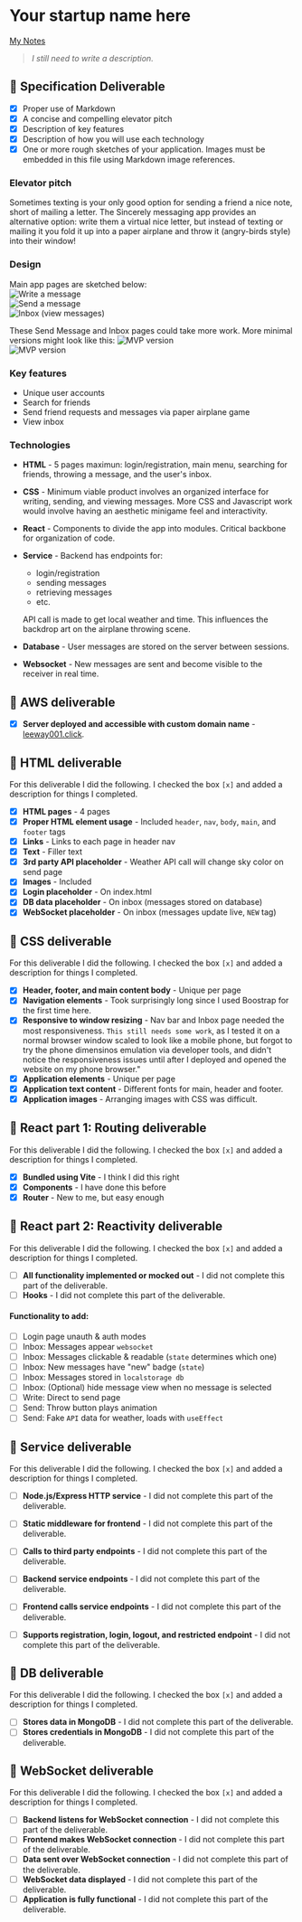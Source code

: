 # Your startup name here

[My Notes](notes.md)

> *I still need to write a description.*

## 🚀 Specification Deliverable

- [x] Proper use of Markdown
- [x] A concise and compelling elevator pitch
- [x] Description of key features
- [x] Description of how you will use each technology
- [x] One or more rough sketches of your application. Images must be embedded in this file using Markdown image references.

### Elevator pitch
Sometimes texting is your only good option for sending a friend a nice note, short of mailing a letter. The Sincerely messaging app provides an alternative option: write them a virtual nice letter, but instead of texting or mailing it you fold it up into a paper airplane and throw it (angry-birds style) into their window!

### Design  
Main app pages are sketched below:  
![Write a message](design-images/write.png)  
![Send a message](design-images/send.png)  
![Inbox (view messages)](design-images/inbox.png)  

These Send Message and Inbox pages could take more work. More minimal versions might look like this:
![MVP version](design-images/send-mvp.png)  
![MVP version](design-images/inbox-mvp.png)

### Key features
- Unique user accounts
- Search for friends
- Send friend requests and messages via paper airplane game
- View inbox

### Technologies
- **HTML** - 5 pages maximun: login/registration, main menu, searching for friends, throwing a message, and the user's inbox.
- **CSS** - Minimum viable product involves an organized interface for writing, sending, and viewing messages. More CSS and Javascript work would involve having an aesthetic minigame feel and interactivity.
- **React** - Components to divide the app into modules. Critical backbone for organization of code.
- **Service** - Backend has endpoints for:
    - login/registration
    - sending messages
    - retrieving messages
    - etc.

    API call is made to get local weather and time. This influences the backdrop art on the airplane throwing scene.
- **Database** - User messages are stored on the server between sessions.
- **Websocket** - New messages are sent and become visible to the receiver in real time.

## 🚀 AWS deliverable

- [x] **Server deployed and accessible with custom domain name** - [leeway001.click](https://leeway001.click).

## 🚀 HTML deliverable

For this deliverable I did the following. I checked the box `[x]` and added a description for things I completed.

- [x] **HTML pages** - 4 pages
- [x] **Proper HTML element usage** - Included `header`, `nav`, `body`, `main`, and `footer` tags
- [x] **Links** - Links to each page in header nav
- [x] **Text** - Filler text
- [x] **3rd party API placeholder** - Weather API call will change sky color on send page
- [x] **Images** - Included
- [x] **Login placeholder** - On index.html
- [x] **DB data placeholder** - On inbox (messages stored on database)
- [x] **WebSocket placeholder** - On inbox (messages update live, `NEW` tag)

## 🚀 CSS deliverable

For this deliverable I did the following. I checked the box `[x]` and added a description for things I completed.

- [X] **Header, footer, and main content body** - Unique per page
- [x] **Navigation elements** - Took surprisingly long since I used Boostrap for the first time here.
- [x] **Responsive to window resizing** - Nav bar and Inbox page needed the most responsiveness. `This still needs some work`, as I tested it on a normal browser window scaled to look like a mobile phone, but forgot to try the phone dimensinos emulation via developer tools, and didn't notice the responsiveness issues until after I deployed and opened the website on my phone browser."
- [X] **Application elements** - Unique per page
- [x] **Application text content** - Different fonts for main, header and footer.
- [x] **Application images** - Arranging images with CSS was difficult.

## 🚀 React part 1: Routing deliverable

For this deliverable I did the following. I checked the box `[x]` and added a description for things I completed.

- [x] **Bundled using Vite** - I think I did this right
- [x] **Components** - I have done this before
- [x] **Router** - New to me, but easy enough

## 🚀 React part 2: Reactivity deliverable

For this deliverable I did the following. I checked the box `[x]` and added a description for things I completed.

- [ ] **All functionality implemented or mocked out** - I did not complete this part of the deliverable.
- [ ] **Hooks** - I did not complete this part of the deliverable.

#### Functionality to add:
- [ ] Login page unauth & auth modes
- [ ] Inbox: Messages appear `websocket`
- [ ] Inbox: Messages clickable & readable (`state` determines which one)
- [ ] Inbox: New messages have "new" badge (`state`)
- [ ] Inbox: Messages stored in `localstorage db`
- [ ] Inbox: (Optional) hide message view when no message is selected
- [ ] Write: Direct to send page
- [ ] Send: Throw button plays animation
- [ ] Send: Fake `API` data for weather, loads with `useEffect`

## 🚀 Service deliverable

For this deliverable I did the following. I checked the box `[x]` and added a description for things I completed.

- [ ] **Node.js/Express HTTP service** - I did not complete this part of the deliverable.
- [ ] **Static middleware for frontend** - I did not complete this part of the deliverable.
- [ ] **Calls to third party endpoints** - I did not complete this part of the deliverable.
- [ ] **Backend service endpoints** - I did not complete this part of the deliverable.
- [ ] **Frontend calls service endpoints** - I did not complete this part of the deliverable.
- [ ] **Supports registration, login, logout, and restricted endpoint** - I did not complete this part of the deliverable.


## 🚀 DB deliverable

For this deliverable I did the following. I checked the box `[x]` and added a description for things I completed.

- [ ] **Stores data in MongoDB** - I did not complete this part of the deliverable.
- [ ] **Stores credentials in MongoDB** - I did not complete this part of the deliverable.

## 🚀 WebSocket deliverable

For this deliverable I did the following. I checked the box `[x]` and added a description for things I completed.

- [ ] **Backend listens for WebSocket connection** - I did not complete this part of the deliverable.
- [ ] **Frontend makes WebSocket connection** - I did not complete this part of the deliverable.
- [ ] **Data sent over WebSocket connection** - I did not complete this part of the deliverable.
- [ ] **WebSocket data displayed** - I did not complete this part of the deliverable.
- [ ] **Application is fully functional** - I did not complete this part of the deliverable.
